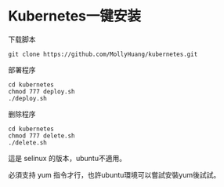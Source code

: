 # Kubernetes一键安装

下载脚本

```shell
git clone https://github.com/MollyHuang/kubernetes.git

```

部署程序

```shell
cd kubernetes
chmod 777 deploy.sh
./deploy.sh
```

删除程序

```shell
cd kubernetes
chmod 777 delete.sh
./delete.sh
```

這是 selinux 的版本，ubuntu不適用。

必須支持 yum 指令才行，也許ubuntu環境可以嘗試安裝yum後試試。
